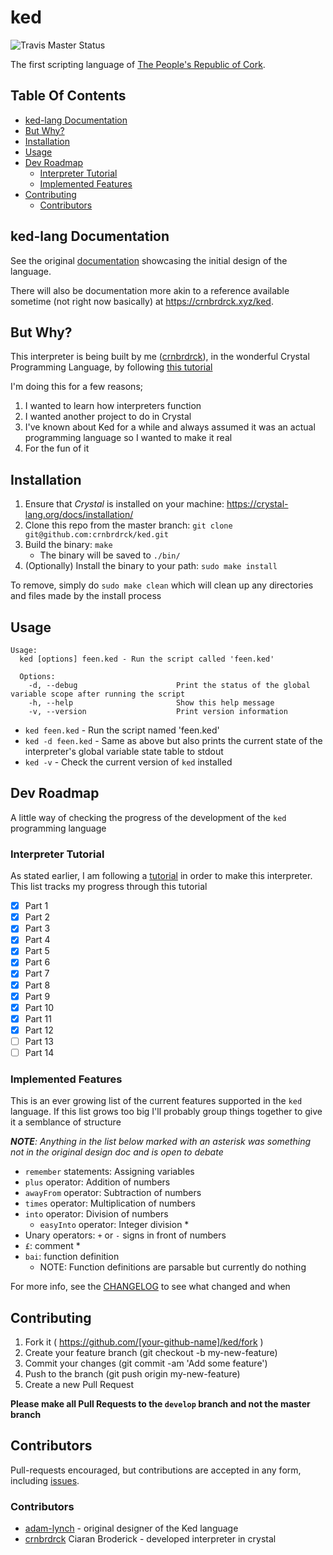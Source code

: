 # ked
![Travis Master Status](https://img.shields.io/travis/crnbrdrck/ked/master.svg)

The first scripting language of [The People's Republic of Cork](http://en.wikipedia.org/wiki/Cork_\(city\)).

## Table Of Contents
- [ked-lang Documentation](#ked-lang-documentation)
- [But Why?](#but-why)
- [Installation](#installation)
- [Usage](#usage)
- [Dev Roadmap](#dev-roadmap)
    - [Interpreter Tutorial](#interpreter-tutorial)
    - [Implemented Features](#implemented-features)
- [Contributing](#contributing)
    - [Contributors](#contributors)

## ked-lang Documentation
See the original [documentation](http://adam-lynch.github.io/ked/) showcasing the initial design of the language.

There will also be documentation more akin to a reference available sometime (not right now basically) at https://crnbrdrck.xyz/ked.

## But Why?
This interpreter is being built by me ([crnbrdrck](https://github.com/crnbrdrck)), in the wonderful Crystal Programming Language, by following [this tutorial](https://ruslanspivak.com/lsbasi-part1/)

I'm doing this for a few reasons;
1. I wanted to learn how interpreters function
2. I wanted another project to do in Crystal
3. I've known about Ked for a while and always assumed it was an actual programming language so I wanted to make it real
4. For the fun of it

## Installation

1. Ensure that *Crystal* is installed on your machine: https://crystal-lang.org/docs/installation/
2. Clone this repo from the master branch: `git clone git@github.com:crnbrdrck/ked.git`
3. Build the binary: `make`
    - The binary will be saved to `./bin/`
4. (Optionally) Install the binary to your path: `sudo make install`

To remove, simply do `sudo make clean` which will clean up any directories and files made by the install process

## Usage

```
Usage:
  ked [options] feen.ked - Run the script called 'feen.ked'

  Options:
    -d, --debug                      Print the status of the global variable scope after running the script
    -h, --help                       Show this help message
    -v, --version                    Print version information
```

- `ked feen.ked` - Run the script named 'feen.ked'
- `ked -d feen.ked` - Same as above but also prints the current state of the interpreter's global variable state table to stdout
- `ked -v` - Check the current version of `ked` installed

## Dev Roadmap
A little way of checking the progress of the development of the `ked` programming language

### Interpreter Tutorial
As stated earlier, I am following a [tutorial](https://ruslanspivak.com/lsbasi-part1/) in order to make this interpreter. This list tracks my progress through this tutorial

- [x] Part  1
- [x] Part  2
- [x] Part  3
- [x] Part  4
- [x] Part  5
- [x] Part  6
- [x] Part  7
- [x] Part  8
- [x] Part  9
- [x] Part 10
- [x] Part 11
- [x] Part 12
- [ ] Part 13
- [ ] Part 14

### Implemented Features
This is an ever growing list of the current features supported in the `ked` language.
If this list grows too big I'll probably group things together to give it a semblance of structure

***NOTE**: Anything in the list below marked with an asterisk was something not in the original design doc and is open to debate*

- `remember` statements: Assigning variables
- `plus` operator: Addition of numbers
- `awayFrom` operator: Subtraction of numbers
- `times` operator: Multiplication of numbers
- `into` operator: Division of numbers
    - `easyInto` operator: Integer division *
- Unary operators: `+` or `-` signs in front of numbers
- `£`: comment *
- `bai`: function definition
    - NOTE: Function definitions are parsable but currently do nothing

For more info, see the [CHANGELOG](CHANGELOG.md) to see what changed and when

## Contributing

1. Fork it ( https://github.com/[your-github-name]/ked/fork )
2. Create your feature branch (git checkout -b my-new-feature)
3. Commit your changes (git commit -am 'Add some feature')
4. Push to the branch (git push origin my-new-feature)
5. Create a new Pull Request

**Please make all Pull Requests to the `develop` branch and not the master branch**

## Contributors

Pull-requests encouraged, but contributions are accepted in any form, including [issues](https://github.com/crnbrdrck/ked/issues).

### Contributors
- [adam-lynch](https://github.com/adam-lynch/) - original designer of the Ked language
- [crnbrdrck](https://github.com/crnbrdrck) Ciaran Broderick - developed interpreter in crystal
